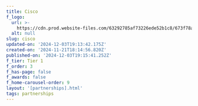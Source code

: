 ```yaml
---
title: Cisco
f_logo:
  url: >-
    https://cdn.prod.website-files.com/63292785af73226ede52b1c8/673f78a03f90408176127dd1_cisco%25201.svg
  alt: null
slug: cisco
updated-on: '2024-12-03T19:13:42.175Z'
created-on: '2024-11-21T18:14:56.820Z'
published-on: '2024-12-03T19:15:41.252Z'
f_tier: Tier 1
f_order: 3
f_has-page: false
f_awards: false
f_home-carousel-order: 9
layout: '[partnerships].html'
tags: partnerships
---
```



